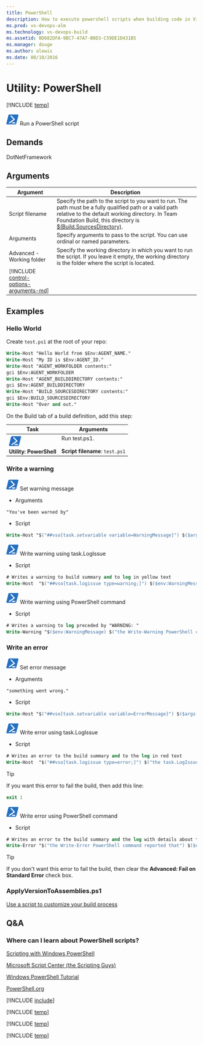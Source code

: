 ```yaml
---
title: PowerShell
description: How to execute powershell scripts when building code in Visual Studio Team Services VSTS and Team Foundation Server TFS
ms.prod: vs-devops-alm
ms.technology: vs-devops-build
ms.assetid: 0D682DFA-9BC7-47A7-B0D3-C59DE1D431B5
ms.manager: douge
ms.author: alewis
ms.date: 08/10/2016
---
```


# Utility: PowerShell

[!INCLUDE [temp](../../_shared/version-tfs-2015-rtm.md)]

![](_img/powershell.png) Run a PowerShell script

## Demands

DotNetFramework

## Arguments

| Argument | Description |
| -------- | ----------- |
| Script filename | Specify the path to the script to you want to run. The path must be a fully qualified path or a valid path relative to the default working directory. In Team Foundation Build, this directory is [$(Build.SourcesDirectory)](../../concepts/definitions/build/variables.md). |
| Arguments | Specify arguments to pass to the script. You can use ordinal or named parameters. |
| Advanced - Working folder | Specify the working directory in which you want to run the script. If you leave it empty, the working directory is the folder where the script is located. |
| [!INCLUDE [control-options-arguments-md](../_shared/control-options-arguments-md.md)] | |

## Examples

### Hello World

Create ```test.ps1``` at the root of your repo:

```ps
Write-Host "Hello World from $Env:AGENT_NAME."
Write-Host "My ID is $Env:AGENT_ID."
Write-Host "AGENT_WORKFOLDER contents:"
gci $Env:AGENT_WORKFOLDER
Write-Host "AGENT_BUILDDIRECTORY contents:"
gci $Env:AGENT_BUILDDIRECTORY
Write-Host "BUILD_SOURCESDIRECTORY contents:"
gci $Env:BUILD_SOURCESDIRECTORY
Write-Host "Over and out."
```

On the Build tab of a build definition, add this step:

| Task | Arguments |
| ---- | --------- |
| ![](_img/powershell.png)<br/>**Utility: PowerShell** | Run test.ps1.<br /><br />**Script filename**: `test.ps1` |

### Write a warning

![icon](_img/powershell.png) Set warning message

* Arguments

 ```
"You've been warned by"
```

* Script

 ```ps
Write-Host "$("##vso[task.setvariable variable=WarningMessage]") $($args[0])"
```

![icon](_img/powershell.png) Write warning using task.LogIssue

* Script

 ```ps
# Writes a warning to build summary and to log in yellow text
Write-Host  "$("##vso[task.logissue type=warning;]") $($env:WarningMessage) $("the task.LogIssue Team Build logging command.")"
```

![icon](_img/powershell.png) Write warning using PowerShell command

* Script

 ```ps
# Writes a warning to log preceded by "WARNING: "
Write-Warning "$($env:WarningMessage) $("the Write-Warning PowerShell command.")"
```

### Write an error

![icon](_img/powershell.png) Set error message

* Arguments

 ```
"something went wrong."
```

* Script

 ```ps
Write-Host "$("##vso[task.setvariable variable=ErrorMessage]") $($args[0])"
```

![icon](_img/powershell.png) Write error using task.LogIssue

* Script

 ```ps
# Writes an error to the build summary and to the log in red text
Write-Host  "$("##vso[task.logissue type=error;]") $("the task.LogIssue Team Build logging command reported that") $($env:ErrorMessage)"
```

> [!TIP]
> 
> If you want this error to fail the build, then add this line:
 ```ps
exit 1
``` 

![icon](_img/powershell.png) Write error using PowerShell command

* Script

 ```ps
# Writes an error to the build summary and the log with details about the error
Write-Error "$("the Write-Error PowerShell command reported that") $($env:ErrorMessage)"
```

> [!TIP]
> 
> If you don't want this error to fail the build, then clear the **Advanced: Fail on Standard Error** check box.


### ApplyVersionToAssemblies.ps1

[Use a script to customize your build process](../../actions/scripts/powershell.md)

## Q&A

<!-- BEGINSECTION class="md-qanda" -->

### Where can I learn about PowerShell scripts?

[Scripting with Windows PowerShell](https://technet.microsoft.com/en-us/library/bb978526.aspx)

[Microsoft Script Center (the Scripting Guys)](https://technet.microsoft.com/en-us/scriptcenter/bb410849.aspx)

[Windows PowerShell Tutorial](http://www.computerperformance.co.uk/powershell/index.htm)

[PowerShell.org](http://powershell.org/)

[!INCLUDE [include](../../concepts/definitions/_shared/variable-set-in-script-qa.md)]

[!INCLUDE [temp](../_shared/build-step-common-qa.md)]

[!INCLUDE [temp](../../_shared/qa-agents.md)]

[!INCLUDE [temp](../../_shared/qa-versions.md)]

<!-- ENDSECTION -->
